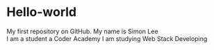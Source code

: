 # Hello-world
My first repository on GitHub.
My name is Simon Lee  
I am a student a Coder Academy
I am studying Web Stack Developing
